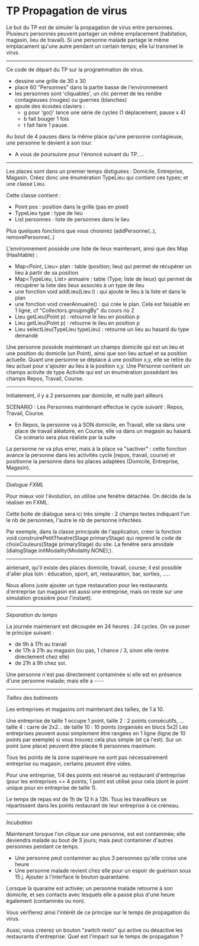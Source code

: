 # TP Propagation de virus

Le but du TP est de simuler la propagation de virus entre personnes. Plusieurs personnes peuvent partager un même emplacement (habitation, magasin, lieu de travail).
Si une personne malade partage le même emplacament qu'une autre pendant un certain temps; elle lui transmet le virus.

----

Ce code de départ du TP sur la programmation de virus. 
- dessine une grille de 30 x 30
- place 60 "Personnes" dans la partie basse de l'environnement
- les personnes sont 'cliquables', un clic permet de les rendre contagieuses (rouges) ou guerries (blanches)
- ajoute des écoutes claviers : 
  - g pour 'go()' lance une série de cycles (1 déplacement, pause x 4)
  - b fait bouger 1 fois
  - t fait faire 1 pause.

Au bout de 4 pauses dans la même place qu'une personne contagieuse, une personne le devient à son tour. 

  - A vous de poursuivre pour l'énoncé suivant du TP.....

---
Les places sont dans un premier temps distiguées : Domicile, Entreprise, Magasin.
Créez donc une énumération TypeLieu qui contient ces types; et une classe Lieu. 
 

Cette classe contient :
 - Point pos : position dans la grille (pas en pixel)
 - TypeLieu type : type de lieu
 - List personnes : liste de personnes dans le lieu

Plus quelques fonctions que vous choisirez (addPersonne(..), removePersonne(..)


L'environnement possède une liste de lieux maintenant, ainsi que des Map (Hashtable) :
 - Map<Point, Lieu> plan : table (position; lieu) qui permet de récupérer un lieu à partir de sa position
 - Map<TypeLieu, List<Lieu>> annuaire : table (Type; liste de lieux) qui permet de récupérer la liste des lieux associés à un type de lieu
 - une fonction void addLieu(Lieu l) : qui ajoute le lieu à la liste et dans le plan
 - une fonction void creerAnnuaire() : qui crée le plan. Cela est faisable en 1 ligne, cf "Collectors.groupingBy" du cours no 2
 - Lieu getLieu(Point p) : retourne le lieu en position p
 - Lieu getLieu(Point p) : retourne le lieu en position p
 - Lieu selectLieu(TypeLieu typeLieu) : retourne un lieu au hasard du type demandé

  Une personne possède maintenant un champs domicile qui est un lieu et une position du domicile (un Point), ainsi que son lieu actuel et sa position actuelle.
Quant une personne se déplace à une position x,y, elle se retire du lieu actuel pour s'ajouter au lieu à la position x,y.
Une Personne contient un champs activite de type Activite qui est un énumération possédant les champs Repos, Travail, Course.
 
---
Initialement, il y a 2 personnes par domicile, et nulle part ailleurs

SCENARIO : Les Personnes maintenant effectue le cycle suivant : Repos, Travail, Course.  
 - En Repos, la personne va à SON domicile, en Travail, elle va dans une place de travail aléatoire, en Course, elle va dans un magasin au hasard. Ce scénario sera plus réaliste par la suite
  
La personne ne va plus errer, mais à la place va "sactiver" : cette fonction avance la personne dans les activités cycle (repos, travail, course) et positionne la personne dans les places adaptées (Domicile, Entreprise, Magasin).

----
*Dialogue FXML*
  
Pour mieux voir l'évolution, on utilise une fenêtre détachée.
On décide de la réaliser en FXML.

Cette boite de dialogue sera ici très simple : 2 champs textes indiquant l'un le nb de personnes, l'autre le nb de personne infectées.

Par exemple, dans la classe principale de l'application, créer la fonction void construirePetitTheatre(Stage primaryStage) qui reprend le code de choixCouleurs(Stage primaryStage) du site. La fenêtre sera amodale (dialogStage.initModality(Modality.NONE);).

----
  
aintenant, qu'il existe des places domicile, travail, course; il est possible d'aller plus loin : éducation, sport, art, restauration, bar, sorties, .....

Nous allons juste ajouter un type restauration pour les restaurants d'entreprise (un magasin est aussi une entreprise, mais on reste sur une simulation grossière pour l'instant).

-----

*Séparation du temps*

La journée maintenant est découpée en 24 heures : 24 cycles.
On va poser le principe suivant :
 - de 9h à 17h au travail
 - de 17h à 21h au magasin (ou pas, 1 chance / 3, sinon elle rentre directement chez elle)
 - de 21h à 9h chez soi.
  
Une personne n'est pas directement contaminée si elle est en présence d'une personne malade; mais elle a ----

---

*Tailles des batiments*

Les entreprises et magasins ont maintenant des tailles, de 1 à 10.

Une entreprise de taille 1 occupe 1 point, taille 2 : 2 points consécutifs, ... taille 4 : carre de 2x2... de taille 10 : 10 points (organisés en blocs 5x2)
Les entreprises peuvent aussi simplement être rangées en 1 ligne (ligne de 10 points par exemple) si vous trouvez cela plus simple (et ça l'est).
Sur un point (une place) peuvent être placée 6 personnes maximum.

Tous les points de la zone supérieure ne sont pas nécessairement entreprise ou magasin, certains peuvent être vides.

Pour une entreprise, 1/4 des points est réservé au restaurant d'entreprise (pour les entreprises <= 4 points, 1 point est utilisé pour cela (dont le point unique pour en entreprise de taille 1).

Le temps de repas est de 1h de 12 h à 13h. Tous les travailleurs se répartissent dans les points restaurant de leur entreprise à ce créneau.

----

*Incubation*

Maintenant lorsque l'on clique sur une personne, est est contaminée; elle deviendra malade au bout de 3 jours; mais peut contaminer d'autres personnes pendant ce temps.
 - Une personne peut contaminer au plus 3 personnes qu'elle croise une heure
 - Une personne malade revient chez elle pour un espoir de guérison sous 15 j.
Ajouter à l'interface le bouton quarantaine.

Lorsque la quaraine est activée; un personne malade retourne à son domicile, et ses contacts avec lesquels elle a passé plus d'une heure également (contaminés ou non).

Vous vérifierez ainsi l'intérêt de ce principe sur le temps de propagation du virus.

Aussi, vous créerez un bouton "switch resto" qui active ou désactive  les restaurants d'entreprise. Quel est l'impact sur le temps de propagation ?

  
